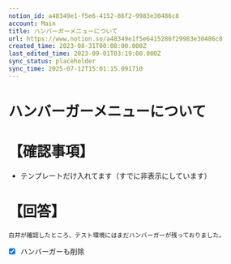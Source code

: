 ```yaml
---
notion_id: a48349e1-f5e6-4152-86f2-9983e30486c8
account: Main
title: ハンバーガーメニューについて
url: https://www.notion.so/a48349e1f5e6415286f29983e30486c8
created_time: 2023-08-31T00:08:00.000Z
last_edited_time: 2023-09-01T03:19:00.000Z
sync_status: placeholder
sync_time: 2025-07-12T15:01:15.091710
---
```

# ハンバーガーメニューについて

# 【確認事項】
- テンプレートだけ入れてます（すでに非表示にしています）
# 【回答】
```plain text
白井が確認したところ、テスト環境にはまだハンバーガーが残っておりました。

```
- [x] ハンバーガーも削除